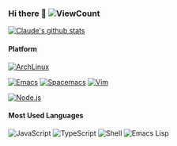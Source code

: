 ### Hi there 👋 ![ViewCount](https://views.whatilearened.today/views/github/Claude-Ray/Claude-Ray.svg)

[![Claude's github stats](https://github-readme-stats.vercel.app/api?username=Claude-Ray&count_private=true&show_icons=true&include_all_commits=true)](https://github.com/anuraghazra/github-readme-stats)

#### Platform

<!-- [![MacOS](https://img.shields.io/badge/MacOS-10.15.7-999999?style=flat-square&logo=Apple&logoColor=white)](https://www.apple.com/macos/) -->
[![ArchLinux](https://img.shields.io/archlinux/v/core/x86_64/linux-headers?style=flat-square&logo=Arch-Linux&logoColor=white&label=Arch)](https://archlinux.org/)

[![Emacs](https://img.shields.io/badge/Emacs-28.0.50-7f5ab6?style=flat-square&logo=GNU-Emacs&logoColor=white)](https://www.gnu.org/software/emacs/)
[![Spacemacs](https://img.shields.io/badge/Spacemacs-develop-9266cc?style=flat-square&logo=Spacemacs&logoColor=white)](https://www.spacemacs.org/)
[![Vim](https://img.shields.io/badge/Vim-8.2-019733?style=flat-square&logo=Vim&logoColor=white)](https://www.vim.org/)

[![Node.js](https://img.shields.io/badge/Node.js-339933?style=flat-square&logo=Node.js&logoColor=white)](https://nodejs.org/)

#### Most Used Languages

![JavaScript](https://img.shields.io/badge/JavaScript-f7df1e?style=flat-square&logo=JavaScript&logoColor=black)
![TypeScript](https://img.shields.io/badge/TypeScript-007acc?style=flat-square&logo=TypeScript&logoColor=white)
![Shell](https://img.shields.io/badge/GNU%20Bash-4eaa25?style=flat-square&logo=GNU-Bash&logoColor=white)
![Emacs Lisp](https://img.shields.io/badge/Emacs%20Lisp-7f5ab6?style=flat-square&logo=GNU-Emacs&logoColor=white)
